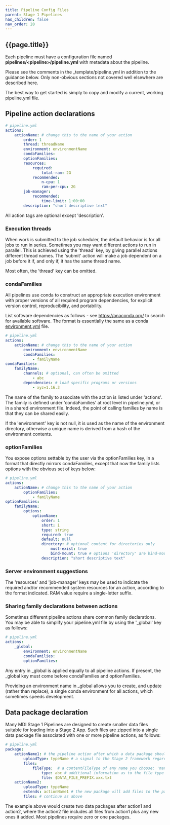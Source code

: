 ```yaml
---
title: Pipeline Config Files
parent: Stage 1 Pipelines
has_children: false
nav_order: 20
---
```


## {{page.title}}

Each pipeline must have a configuration file named
**pipelines/\<pipeline\>/pipeline.yml**
with metadata about the pipeline.  

Please see the comments in the _template/pipeline.yml in addition 
to the guidance below. Only non-obvious sections not covered 
well elsewhere are described here.

The best way to get started is simply to copy and modify a current,
working pipeline.yml file.

## Pipeline action declarations

```yml
# pipeline.yml
actions: 
    actionName: # change this to the name of your action
        order: 1
        thread: threadName
        environment: environmentName
        condaFamilies:
        optionFamilies:
        resources:
            required:
                total-ram: 2G
            recommended: 
                n-cpu: 1
                ram-per-cpu: 2G
        job-manager:
            recommended:
                time-limit: 1:00:00
        description: "short descriptive text"   
```

All action tags are optional except 'description'. 

### Execution threads

When work is submitted to the job scheduler, the default behavior
is for all jobs to run in series. Sometimes you may want different 
actions to run in parallel. This is achieved using the 'thread' key,
by giving parallel actions different thread names. The 'submit' action
will make a job dependent on a job before it if, and only if, it
has the same thread name. 

Most often, the 'thread' key can be omitted.

### condaFamilies

All pipelines use conda to construct an appropriate execution
environment with proper versions of all required program
dependencies, for explicit version control, reproducibility,
and portability. 

List software dependencies as follows - 
see <https://anaconda.org/> to search for available software.
The format is essentially the same as a conda 
[environment.yml](https://docs.conda.io/projects/conda/en/latest/user-guide/tasks/manage-environments.html#sharing-an-environment)
file.

```yml
# pipeline.yml
actions: 
    actionName: # change this to the name of your action
        environment: environmentName
        condaFamilies:
            - familyName
condaFamilies:
    familyName:
        channels: # optional, can often be omitted
            - abc
        dependencies: # load specific programs or versions
            - xyz=1.16.3
```

The name of the family to associate with the action is listed under 
'actions'. The family is defined under 'condaFamilies' at root level
in pipeline.yml, or in a shared environment file. Indeed, the point
of calling families by name is that they can be shared easily.

If the 'environment' key is not null, it is used as the name of 
the environment directory, otherwise a unique name is derived 
from a hash of the environment contents.

### optionFamilies

You expose options settable by the user via the optionFamilies key,
in a format that directly mirrors condaFamilies, except that now
the family lists options with the obvious set of keys below:

```yml
# pipeline.yml
actions: 
    actionName: # change this to the name of your action
        optionFamilies:
            - familyName
optionFamilies:
    familyName:
        options:
            optionName: 
                order: 1
                short: i
                type: string
                required: true
                default: null
                directory: # optional content for directories only
                    must-exist: true
                    bind-mount: true # options 'directory' are bind-mounted to containers by default
                description: "short descriptive text"  
```

### Server environment suggestions

The 'resources' and 'job-manager' keys may be used to indicate
the required and/or recommended system resources for an action,
according to the format indicated. RAM value require a single-letter suffix.

### Sharing family declarations between actions

Sometimes different pipeline actions share common family declarations.
You may be able to simplify your pipeline.yml file by using the '_global'
key as follows:

```yml
# pipeline.yml
actions:
    _global:   
        environment: environmentName
        condaFamilies: 
        optionFamilies:
```

Any entry in _global is applied equally to all pipeline actions.
If present, the _global key must come before condaFamilies and optionFamilies.

Providing an environment name in _global
allows you to create, and update (rather than replace), a single conda
environment for all actions, which sometimes speeds development. 

## Data package declaration

Many MDI Stage 1 Pipelines are designed to create smaller data files suitable
for loading into a Stage 2 App. Such files are zipped into a single 
data package file associated with one or more pipeline actions, as follows:

```yml
# pipeline.yml
package:
    actionName1: # the pipeline action after which a data package should assembled
        uploadType: typeName # a signal to the Stage 2 framework regarding the package contents
        files:
            fileType:  # a contentFileType of any name you choose; 'manifestFile' has special meaning
                type: abc # additional information as to the file type
                file: $DATA_FILE_PREFIX.xxx.txt    
    actionName2: 
        uploadType: typeName
        extends: actionName1 # the new package will add files to the package from a previous step
        files: # continue as above
```

The example above would create two data packages after action1
and action2, where the action2 file includes all files from action1 
plus any new ones it added. Most pipelines require zero or one packages.
